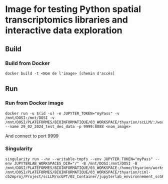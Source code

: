 # Image for testing Python spatial transcriptomics libraries and interactive data exploration

## Build


### Build from Docker

```
docker build -t <Nom de l'image> [chemin d'accès]
```


## Run

### Run from Docker image

```
docker run -u $(id -u) -e JUPYTER_TOKEN="myPass" -v /mnt/DOSI:/mnt/DOSI -v /mnt/DOSI/PLATEFORMES/BIOINFORMATIQUE/03_WORKSPACE/thyarion/scLLM/:/workspace --name 29_02_2024_test_des_data -p 9999:8888 <nom_image>
```
And connect to port 9999

### Singularity
```
singularity run --nv --writable-tmpfs --env JUPYTER_TOKEN="myPass" --env JUPYTERLAB_WORKSPACES_DIR="/" -B /mnt/DOSI:/mnt/DOSI -B /mnt/DOSI/PLATEFORMES/BIOINFORMATIQUE/03_WORKSPACE:/home/thyarion/workspace /mnt/DOSI/PLATEFORMES/BIOINFORMATIQUE/03_WORKSPACE/thyarion/ciml-cb2mproj/Project/scLLM/scGPT/02_Container/jupyterlab_environnement_scGPT_TESTrf/scgpt_test_rf.sif
```
